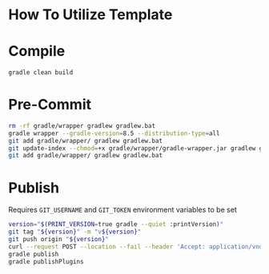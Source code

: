 # How To Utilize Template

# Compile
```bash
gradle clean build
```

# Pre-Commit
```bash
rm -rf gradle/wrapper gradlew gradlew.bat
gradle wrapper --gradle-version=8.5 --distribution-type=all
git add gradle/wrapper/ gradlew gradlew.bat
git update-index --chmod=+x gradle/wrapper/gradle-wrapper.jar gradlew gradlew.bat
git add gradle/wrapper/ gradlew gradlew.bat
```

# Publish
Requires `GIT_USERNAME` and `GIT_TOKEN` environment variables to be set
```bash
version="$(PRINT_VERSION=true gradle --quiet :printVersion)"
git tag "${version}" -m "v${version}"
git push origin "${version}"
curl --request POST --location --fail --header 'Accept: application/vnd.github+json' --header "Authorization: Bearer ${GIT_TOKEN}" "https://api.github.com/repos/PacificEngine/gradle-plugins/releases" --data "{\"tag_name\":\"${version}\",\"name\":\"v${version}\",\"draft\":false,\"prerelease\":false,\"generate_release_notes\":true}"
gradle publish
gradle publishPlugins
```